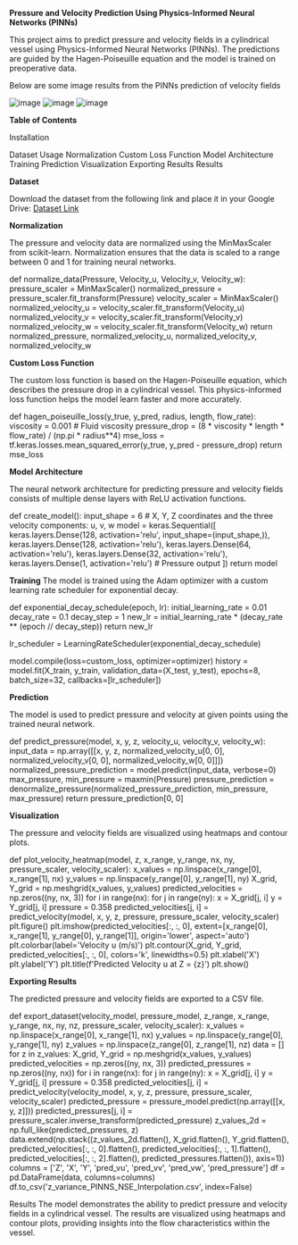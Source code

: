 
**Pressure and Velocity Prediction Using Physics-Informed Neural Networks (PINNs)**

This project aims to predict pressure and velocity fields in a cylindrical vessel using Physics-Informed Neural Networks (PINNs). The predictions are guided by the Hagen-Poiseuille equation and the model is trained on preoperative data.

Below are some image results from the PINNs prediction of velocity fields

![image](https://github.com/user-attachments/assets/d0cd9bd3-aa12-42cd-8462-0acfaec842bb)
![image](https://github.com/user-attachments/assets/9f7afba9-8c0a-4e92-8cba-b8cd958fa0a9)
![image](https://github.com/user-attachments/assets/8ec3ccb1-800b-473f-85d4-d6a9be821565)

**Table of Contents**

Installation

Dataset
Usage
Normalization
Custom Loss Function
Model Architecture
Training
Prediction
Visualization
Exporting Results
Results


**Dataset**

Download the dataset from the following link and place it in your Google Drive:
[Dataset Link]([url](https://figshare.com/articles/dataset/Figures_source_data_xlsx/13295915/1?file=25616711))

**Normalization**

The pressure and velocity data are normalized using the MinMaxScaler from scikit-learn. Normalization ensures that the data is scaled to a range between 0 and 1 for training neural networks.


def normalize_data(Pressure, Velocity_u, Velocity_v, Velocity_w):
    pressure_scaler = MinMaxScaler()
    normalized_pressure = pressure_scaler.fit_transform(Pressure)
    velocity_scaler = MinMaxScaler()
    normalized_velocity_u = velocity_scaler.fit_transform(Velocity_u)
    normalized_velocity_v = velocity_scaler.fit_transform(Velocity_v)
    normalized_velocity_w = velocity_scaler.fit_transform(Velocity_w)
    return normalized_pressure, normalized_velocity_u, normalized_velocity_v, normalized_velocity_w
    
**Custom Loss Function**

The custom loss function is based on the Hagen-Poiseuille equation, which describes the pressure drop in a cylindrical vessel. This physics-informed loss function helps the model learn faster and more accurately.


def hagen_poiseuille_loss(y_true, y_pred, radius, length, flow_rate):
    viscosity = 0.001  # Fluid viscosity
    pressure_drop = (8 * viscosity * length * flow_rate) / (np.pi * radius**4)
    mse_loss = tf.keras.losses.mean_squared_error(y_true, y_pred - pressure_drop)
    return mse_loss
    
**Model Architecture**

The neural network architecture for predicting pressure and velocity fields consists of multiple dense layers with ReLU activation functions.


def create_model():
    input_shape = 6  # X, Y, Z coordinates and the three velocity components: u, v, w
    model = keras.Sequential([
        keras.layers.Dense(128, activation='relu', input_shape=(input_shape,)),
        keras.layers.Dense(128, activation='relu'),
        keras.layers.Dense(64, activation='relu'),
        keras.layers.Dense(32, activation='relu'),
        keras.layers.Dense(1, activation='relu')  # Pressure output
    ])
    return model
    
**Training**
The model is trained using the Adam optimizer with a custom learning rate scheduler for exponential decay.


def exponential_decay_schedule(epoch, lr):
    initial_learning_rate = 0.01
    decay_rate = 0.1
    decay_step = 1
    new_lr = initial_learning_rate * (decay_rate ** (epoch // decay_step))
    return new_lr

lr_scheduler = LearningRateScheduler(exponential_decay_schedule)

model.compile(loss=custom_loss, optimizer=optimizer)
history = model.fit(X_train, y_train, validation_data=(X_test, y_test), epochs=8, batch_size=32, callbacks=[lr_scheduler])

**Prediction**

The model is used to predict pressure and velocity at given points using the trained neural network.


def predict_pressure(model, x, y, z, velocity_u, velocity_v, velocity_w):
    input_data = np.array([[x, y, z, normalized_velocity_u[0, 0], normalized_velocity_v[0, 0], normalized_velocity_w[0, 0]]])
    normalized_pressure_prediction = model.predict(input_data, verbose=0)
    max_pressure, min_pressure = maxmin(Pressure)
    pressure_prediction = denormalize_pressure(normalized_pressure_prediction, min_pressure, max_pressure)
    return pressure_prediction[0, 0]
    
**Visualization**

The pressure and velocity fields are visualized using heatmaps and contour plots.


def plot_velocity_heatmap(model, z, x_range, y_range, nx, ny, pressure_scaler, velocity_scaler):
    x_values = np.linspace(x_range[0], x_range[1], nx)
    y_values = np.linspace(y_range[0], y_range[1], ny)
    X_grid, Y_grid = np.meshgrid(x_values, y_values)
    predicted_velocities = np.zeros((ny, nx, 3))
    for i in range(nx):
        for j in range(ny):
            x = X_grid[j, i]
            y = Y_grid[j, i]
            pressure = 0.358
            predicted_velocities[j, i] = predict_velocity(model, x, y, z, pressure, pressure_scaler, velocity_scaler)
    plt.figure()
    plt.imshow(predicted_velocities[:, :, 0], extent=[x_range[0], x_range[1], y_range[0], y_range[1]], origin='lower', aspect='auto')
    plt.colorbar(label='Velocity u (m/s)')
    plt.contour(X_grid, Y_grid, predicted_velocities[:, :, 0], colors='k', linewidths=0.5)
    plt.xlabel('X')
    plt.ylabel('Y')
    plt.title(f'Predicted Velocity u at Z = {z}')
    plt.show()
    
**Exporting Results**

The predicted pressure and velocity fields are exported to a CSV file.


def export_dataset(velocity_model, pressure_model, z_range, x_range, y_range, nx, ny, nz, pressure_scaler, velocity_scaler):
    x_values = np.linspace(x_range[0], x_range[1], nx)
    y_values = np.linspace(y_range[0], y_range[1], ny)
    z_values = np.linspace(z_range[0], z_range[1], nz)
    data = []
    for z in z_values:
        X_grid, Y_grid = np.meshgrid(x_values, y_values)
        predicted_velocities = np.zeros((ny, nx, 3))
        predicted_pressures = np.zeros((ny, nx))
        for i in range(nx):
            for j in range(ny):
                x = X_grid[j, i]
                y = Y_grid[j, i]
                pressure = 0.358
                predicted_velocities[j, i] = predict_velocity(velocity_model, x, y, z, pressure, pressure_scaler, velocity_scaler)
                predicted_pressure = pressure_model.predict(np.array([[x, y, z]]))
                predicted_pressures[j, i] = pressure_scaler.inverse_transform(predicted_pressure)
        z_values_2d = np.full_like(predicted_pressures, z)
        data.extend(np.stack((z_values_2d.flatten(), X_grid.flatten(), Y_grid.flatten(), predicted_velocities[:, :, 0].flatten(), predicted_velocities[:, :, 1].flatten(), predicted_velocities[:, :, 2].flatten(), predicted_pressures.flatten()), axis=1))
    columns = ['Z', 'X', 'Y', 'pred_vu', 'pred_vv', 'pred_vw', 'pred_pressure']
    df = pd.DataFrame(data, columns=columns)
    df.to_csv('z_variance_PINNS_NSE_Interpolation.csv', index=False)
    
Results
The model demonstrates the ability to predict pressure and velocity fields in a cylindrical vessel. The results are visualized using heatmaps and contour plots, providing insights into the flow characteristics within the vessel.

